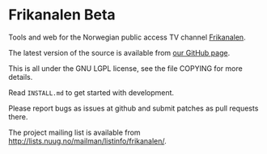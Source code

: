 Frikanalen Beta
===============

Tools and web for the Norwegian public access TV channel [Frikanalen](http://www.frikanalen.no/).

The latest version of the source is available from [our GitHub page](http://github.com/Frikanalen/).

This is all under the GNU LGPL license, see the file COPYING for more details.

Read `INSTALL.md` to get started with development.

Please report bugs as issues at github and submit patches as pull requests there.

The project mailing list is available from <http://lists.nuug.no/mailman/listinfo/frikanalen/>.
